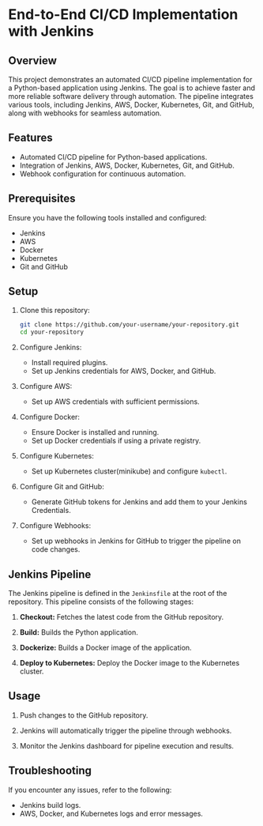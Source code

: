 # End-to-End CI/CD Implementation with Jenkins

## Overview

This project demonstrates an automated CI/CD pipeline implementation for a Python-based application using Jenkins. The goal is to achieve faster and more reliable software delivery through automation. The pipeline integrates various tools, including Jenkins, AWS, Docker, Kubernetes, Git, and GitHub, along with webhooks for seamless automation.

## Features

- Automated CI/CD pipeline for Python-based applications.
- Integration of Jenkins, AWS, Docker, Kubernetes, Git, and GitHub.
- Webhook configuration for continuous automation.

## Prerequisites

Ensure you have the following tools installed and configured:

- Jenkins
- AWS 
- Docker
- Kubernetes
- Git and GitHub

## Setup

1. Clone this repository:

    ```bash
    git clone https://github.com/your-username/your-repository.git
    cd your-repository
    ```

2. Configure Jenkins:

    - Install required plugins.
    - Set up Jenkins credentials for AWS, Docker, and GitHub.

3. Configure AWS:

    - Set up AWS credentials with sufficient permissions.

4. Configure Docker:

    - Ensure Docker is installed and running.
    - Set up Docker credentials if using a private registry.

5. Configure Kubernetes:

    - Set up Kubernetes cluster(minikube) and configure `kubectl`.

6. Configure Git and GitHub:

    - Generate GitHub tokens for Jenkins and add them to your Jenkins Credentials.

7. Configure Webhooks:

    - Set up webhooks in Jenkins for GitHub to trigger the pipeline on code changes.

## Jenkins Pipeline

The Jenkins pipeline is defined in the `Jenkinsfile` at the root of the repository. This pipeline consists of the following stages:

1. **Checkout:** Fetches the latest code from the GitHub repository.

2. **Build:** Builds the Python application.

3. **Dockerize:** Builds a Docker image of the application.

4. **Deploy to Kubernetes:** Deploy the Docker image to the Kubernetes cluster.

## Usage

1. Push changes to the GitHub repository.

2. Jenkins will automatically trigger the pipeline through webhooks.

3. Monitor the Jenkins dashboard for pipeline execution and results.

## Troubleshooting

If you encounter any issues, refer to the following:

- Jenkins build logs.
- AWS, Docker, and Kubernetes logs and error messages.




